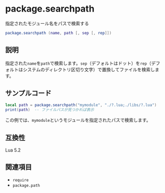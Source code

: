 # package.searchpath

指定されたモジュール名をパスで検索する

```lua
package.searchpath (name, path [, sep [, rep]])
```

## 説明

指定された`name`を`path`で検索します。`sep`（デフォルトはドット）を`rep`（デフォルトはシステムのディレクトリ区切り文字）で置換してファイルを検索します。

## サンプルコード

```lua
local path = package.searchpath("mymodule", "./?.lua;./libs/?.lua")
print(path)  -- ファイルパスが見つかれば表示
```

この例では、`mymodule`というモジュールを指定されたパスで検索します。

## 互換性

Lua 5.2

## 関連項目

- `require`
- `package.path`